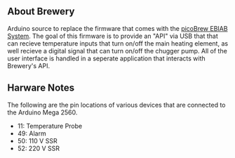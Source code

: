 ## About Brewery

Arduino source to replace the firmware that comes with
the [picoBrew EBIAB System](http://www.electricbiab.com). The goal
of this firmware is to provide an "API" via USB that that can recieve
temperature inputs that turn on/off the main heating element, as well recieve
a digital signal that can turn on/off the chugger pump. All of the user interface
is handled in a seperate application that interacts with Brewery's API.

## Harware Notes

The following are the pin locations of various devices that are
connected to the Arduino Mega 2560.

- 11: Temperature Probe
- 49: Alarm
- 50: 110 V SSR
- 52: 220 V SSR

